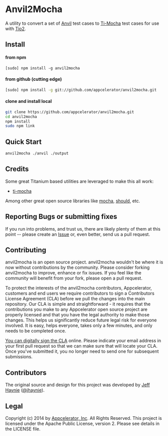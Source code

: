 # Anvil2Mocha 

A utility to convert a set of [Anvil](http://github.com/appcelerator/anvil) test cases to [Ti-Mocha](http://tonylukasavage.com/ti-mocha/) test cases for use with [Tio2](http://github.com/appcelerator/tio2).

## Install

#### from npm 

```
[sudo] npm install -g anvil2mocha
```

#### from github (cutting edge)

```bash
[sudo] npm install -g git://github.com/appcelerator/anvil2mocha.git
```

#### clone and install local

```bash
git clone https://github.com/appcelerator/anvil2mocha.git
cd anvil2mocha
npm install
sudo npm link
```

## Quick Start

```bash
anvil2mocha ./anvil ./output
```

## Credits

Some great Titanium based utilities are leveraged to make this all work:

- [ti-mocha](http://tonylukasavage.com/ti-mocha/)

Among other great open source libraries like [mocha](https://github.com/visionmedia/mocha), [should](https://github.com/visionmedia/should.js/), etc.


## Reporting Bugs or submitting fixes

If you run into problems, and trust us, there are likely plenty of them at this point -- please create an [Issue](https://github.com/appcelerator/anvil2mocha/issues) or, even better, send us a pull request. 

## Contributing

anvil2mocha is an open source project.  anvil2mocha wouldn't be where it is now without contributions by the community. Please consider forking anvil2mocha to improve, enhance or fix issues. If you feel like the community will benefit from your fork, please open a pull request.

To protect the interests of the anvil2mocha contributors, Appcelerator, customers and end users we require contributors to sign a Contributors License Agreement (CLA) before we pull the changes into the main repository. Our CLA is simple and straightforward - it requires that the contributions you make to any Appcelerator open source project are properly licensed and that you have the legal authority to make those changes. This helps us significantly reduce future legal risk for everyone involved. It is easy, helps everyone, takes only a few minutes, and only needs to be completed once.

[You can digitally sign the CLA](http://bit.ly/app_cla) online. Please indicate your email address in your first pull request so that we can make sure that will locate your CLA.  Once you've submitted it, you no longer need to send one for subsequent submissions.

## Contributors

The original source and design for this project was developed by [Jeff Haynie](http://github.com/jhaynie) ([@jhaynie](http://twitter.com/jhaynie)).


## Legal

Copyright (c) 2014 by [Appcelerator, Inc](http://www.appcelerator.com). All Rights Reserved.
This project is licensed under the Apache Public License, version 2.  Please see details in the LICENSE file.
